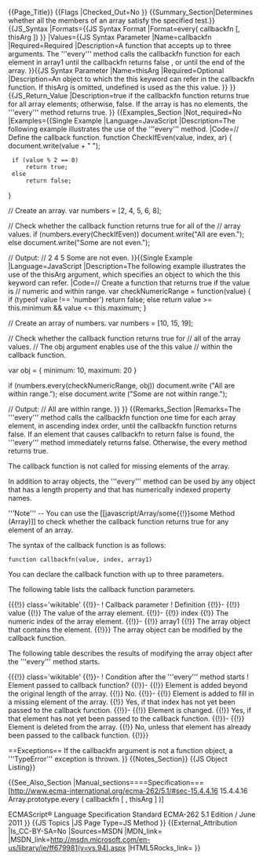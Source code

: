 {{Page_Title}}
{{Flags
|Checked_Out=No
}}
{{Summary_Section|Determines whether all the members of an array satisfy the specified test.}}
{{JS_Syntax
|Formats={{JS Syntax Format
|Format=every( callbackfn [, thisArg ])
}}
|Values={{JS Syntax Parameter
|Name=callbackfn
|Required=Required
|Description=A function that accepts up to three arguments. The '''every''' method calls the callbackfn function for each element in array1 until the callbackfn returns false , or until the end of the array.
}}{{JS Syntax Parameter
|Name=thisArg
|Required=Optional
|Description=An object to which the this keyword can refer in the callbackfn function. If thisArg is omitted, undefined is used as the this value.
}}
}}
{{JS_Return_Value
|Description=true if the callbackfn function returns true for all array elements; otherwise, false. If the array is has no elements, the '''every''' method returns true.
}}
{{Examples_Section
|Not_required=No
|Examples={{Single Example
|Language=JavaScript
|Description=The following example illustrates the use of the '''every''' method.
|Code=// Define the callback function.
 function CheckIfEven(value, index, ar) {
     document.write(value + " ");
 
     if (value % 2 == 0)
         return true;
     else
         return false;
 }
 
 // Create an array.
 var numbers = [2, 4, 5, 6, 8];
 
 // Check whether the callback function returns true for all of the
 // array values.
 if (numbers.every(CheckIfEven))
     document.write("All are even.");
 else
     document.write("Some are not even.");
 
 // Output:
 // 2 4 5 Some are not even.
}}{{Single Example
|Language=JavaScript
|Description=The following example illustrates the use of the thisArg argument, which specifies an object to which the this keyword can refer.
|Code=// Create a function that returns true if the value is
 // numeric and within range.
 var checkNumericRange = function(value) {
     if (typeof value !== 'number')
         return false;
     else 
         return value &gt;= this.minimum &amp;&amp; value &lt;= this.maximum;
 }
 
 // Create an array of numbers.
 var numbers = [10, 15, 19];
 
 // Check whether the callback function returns true for
 // all of the array values.
 // The obj argument enables use of the this value
 // within the callback function.
 
 var obj = { minimum: 10, maximum: 20 }
 
 if (numbers.every(checkNumericRange, obj))
     document.write ("All are within range.");
 else
     document.write ("Some are not within range.");
 
 // Output:
 //   All are within range.
}}
}}
{{Remarks_Section
|Remarks=The '''every''' method calls the callbackfn function one time for each array element, in ascending index order, until the callbackfn function returns false. If an element that causes callbackfn to return false is found, the '''every''' method immediately returns false. Otherwise, the every method returns true.

The callback function is not called for missing elements of the array.

In addition to array objects, the '''every''' method can be used by any object that has a length property and that has numerically indexed property names.

'''Note''' -- You can use the [[javascript/Array/some{{!}}some Method (Array)]] to check whether the callback function returns true for any element of an array.

The syntax of the callback function is as follows:

<code>function callbackfn(value, index, array1)</code>

You can declare the callback function with up to three parameters.

The following table lists the callback function parameters.

{{{!}} class='wikitable'
{{!}}-
! Callback parameter
! Definition
{{!}}-
{{!}} value
{{!}} The value of the array element.
{{!}}-
{{!}} index
{{!}} The numeric index of the array element.
{{!}}-
{{!}} array1
{{!}} The array object that contains the element.
{{!}}} 
The array object can be modified by the callback function.

The following table describes the results of modifying the array object after the '''every''' method starts.

{{{!}} class='wikitable'
{{!}}-
! Condition after the '''every''' method starts
! Element passed to callback function?
{{!}}-
{{!}} Element is added beyond the original length of the array.
{{!}} No.
{{!}}-
{{!}} Element is added to fill in a missing element of the array.
{{!}} Yes, if that index has not yet been passed to the callback function.
{{!}}-
{{!}} Element is changed.
{{!}} Yes, if that element has not yet been passed to the callback function.
{{!}}-
{{!}} Element is deleted from the array.
{{!}} No, unless that element has already been passed to the callback function.
{{!}}}

==Exceptions==
If the callbackfn argument is not a function object, a '''TypeError''' exception is thrown.
}}
{{Notes_Section}}
{{JS Object Listing}}

{{See_Also_Section
|Manual_sections====Specification===
[http://www.ecma-international.org/ecma-262/5.1/#sec-15.4.4.16 15.4.4.16 Array.prototype.every ( callbackfn [ , thisArg ] )]

ECMAScript® Language Specification
Standard ECMA-262
5.1 Edition / June 2011
}}
{{JS Topics
|JS Page Type=JS Method
}}
{{External_Attribution
|Is_CC-BY-SA=No
|Sources=MSDN
|MDN_link=
|MSDN_link=http://msdn.microsoft.com/en-us/library/ie/ff679981(v=vs.94).aspx
|HTML5Rocks_link=
}}